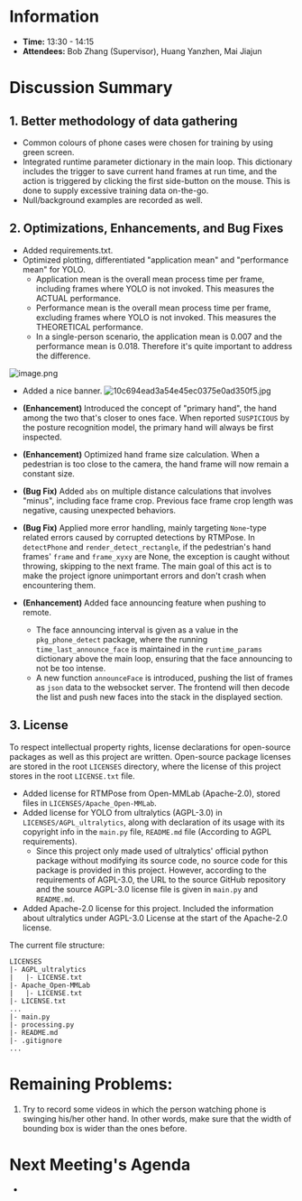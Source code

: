 # Information
- **Time:** 13:30 - 14:15
- **Attendees:** Bob Zhang (Supervisor), Huang Yanzhen, Mai Jiajun
# Discussion Summary

## 1. Better methodology of data gathering
- Common colours of phone cases were chosen for training by using green screen.
- Integrated runtime parameter dictionary in the main loop. This dictionary includes the trigger to save current hand frames at run time, and the action is triggered by clicking the first side-button on the mouse. This is done to supply excessive training data on-the-go.
- Null/background examples are recorded as well. 

## 2. Optimizations, Enhancements, and Bug Fixes
- Added requirements.txt.
- Optimized plotting, differentiated "application mean" and "performance mean" for YOLO.
	- Application mean is the overall mean process time per frame, including frames where YOLO is not invoked. This measures the ACTUAL performance.
	- Performance mean is the overall mean process time per frame, excluding frames where YOLO is not invoked. This measures the THEORETICAL performance.
	- In a single-person scenario, the application mean is 0.007 and the performance mean is 0.018. Therefore it's quite important to address the difference.

![image.png](https://s2.loli.net/2025/02/19/czVgbA9xSUXtTv3.png)

- Added a nice banner.
![10c694ead3a54e45ec0375e0ad350f5.jpg](https://s2.loli.net/2025/02/19/7Ln8oyBCePxXmAg.jpg)

- **(Enhancement)** Introduced the concept of "primary hand", the hand among the two that's closer to ones face. When reported `SUSPICIOUS` by the posture recognition model, the primary hand will always be first inspected.
- **(Enhancement)** Optimized hand frame size calculation. When a pedestrian is too close to the camera, the hand frame will now remain a constant size.
- **(Bug Fix)** Added `abs` on multiple distance calculations that involves "minus", including face frame crop. Previous face frame crop length was negative, causing unexpected behaviors.
- **(Bug Fix)** Applied more error handling, mainly targeting `None`-type related errors caused by corrupted detections by RTMPose. In `detectPhone` and `render_detect_rectangle`, if the pedestrian's hand frames' `frame` and `frame_xyxy` are None, the exception is caught without throwing, skipping to the next frame. The main goal of this act is to make the project ignore unimportant errors and don't crash when encountering them.
- **(Enhancement)** Added face announcing feature when pushing to remote.
	- The face announcing interval is given as a value in the `pkg_phone_detect` package, where the running `time_last_announce_face` is maintained in the  `runtime_params` dictionary above the main loop, ensuring that the face announcing to not be too intense.
	- A new function `announceFace` is introduced, pushing the list of frames as `json` data to the websocket server. The frontend will then decode the list and push new faces into the stack in the displayed section.

## 3. License
To respect intellectual property rights, license declarations for open-source packages as well as this project are written. Open-source package licenses are stored in the root `LICENSES` directory, where the license of this project stores in the root `LICENSE.txt` file.
- Added license for RTMPose from Open-MMLab (Apache-2.0), stored files in `LICENSES/Apache_Open-MMLab`.
- Added license for YOLO from ultralytics (AGPL-3.0) in `LICENSES/AGPL_ultralytics`, along with declaration of its usage with its copyright info in the `main.py` file, `README.md` file (According to AGPL requirements).
	- Since this project only made used of ultralytics' official python package without modifying its source code, no source code for this package is provided in this project. However, according to the requirements of AGPL-3.0, the URL to the source GitHub repository and the source AGPL-3.0 license file is given in `main.py` and `README.md`.
- Added Apache-2.0 license for this project. Included the information about ultralytics under AGPL-3.0 License at the start of the Apache-2.0 license.

The current file structure:
```
LICENSES
|- AGPL_ultralytics
|	|- LICENSE.txt
|- Apache_Open-MMLab
|   |- LICENSE.txt
|- LICENSE.txt
...
|- main.py
|- processing.py
|- README.md
|- .gitignore
...
```

# Remaining Problems:
1. Try to record some videos in which the person watching phone is swinging his/her other hand. In other words, make sure that the width of bounding box is wider than the ones before.
# Next Meeting's Agenda
- 

